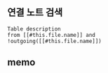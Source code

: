 
##  연결 노트 검색

```dataview
Table description
from [[#this.file.name]] and
!outgoing([[#this.file.name]])
```

## memo